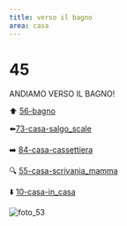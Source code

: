 ```yaml
---
title: verso il bagno
area: casa
---
```

# 45
ANDIAMO VERSO IL BAGNO!

⬆️ [56-bagno](56-bagno.md)

⬅️[73-casa-salgo_scale](73-casa-salgo_scale.md)

➡️ [84-casa-cassettiera](84-casa-cassettiera.md)

🔍 [55-casa-scrivania_mamma](55-casa-scrivania_mamma.md)

⬇️ [10-casa-in_casa](10-casa-in_casa.md)

![foto_53](_assets/preview_color/foto_53.jpg)